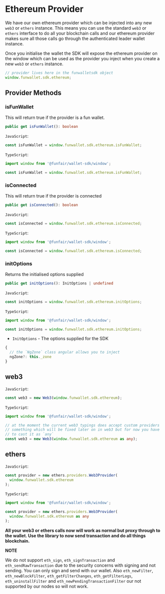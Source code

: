 # Ethereum Provider

We have our own ethereum provider which can be injected into any new `web3` or `ethers` instance. This means you can use the standard `web3` or `ethers` interface to do all your blockchain calls and our ethereum provider makes sure all those calls go through the authenticated leader wallet instance.

Once you initialise the wallet the SDK will expose the ethereum provider on the window which can be used as the provider you inject when you create a new `web3` or `ethers` instance.

```ts
// provider lives here in the funwalletsdk object
window.funwallet.sdk.ethereum;
```

## Provider Methods

### isFunWallet

This will return true if the provider is a fun wallet.

```ts
public get isFunWallet(): boolean
```

`JavaScript`:

```js
const isFunWallet = window.funwallet.sdk.ethereum.isFunWallet;
```

`TypeScript`:

```ts
import window from '@funfair/wallet-sdk/window';

const isFunWallet = window.funwallet.sdk.ethereum.isFunWallet;
```

### isConnected

This will return true if the provider is connected

```ts
public get isConnected(): boolean
```

`JavaScript`:

```js
const isConnected = window.funwallet.sdk.ethereum.isConnected;
```

`TypeScript`:

```ts
import window from '@funfair/wallet-sdk/window';

const isConnected = window.funwallet.sdk.ethereum.isConnected;
```

### initOptions

Returns the initialised options supplied

```ts
public get initOptions(): InitOptions | undefined
```

`JavaScript`:

```js
const initOptions = window.funwallet.sdk.ethereum.initOptions;
```

`TypeScript`:

```ts
import window from '@funfair/wallet-sdk/window';

const initOptions = window.funwallet.sdk.ethereum.initOptions;
```

- `InitOptions` - The options supplied for the SDK

```js
{
  // the `NgZone` class angular allows you to inject
  ngZone?: this._zone
}
```

## web3

`JavaScript`:

```js
const web3 = new Web3(window.funwallet.sdk.ethereum);
```

`TypeScript`:

```ts
import window from '@funfair/wallet-sdk/window';

// at the moment the current web3 typings does accept custom providers
// something which will be fixed later on in web3 but for now you have
// to cast it as `any`
const web3 = new Web3(window.funwallet.sdk.ethereum as any);
```

## ethers

`JavaScript`:

```js
const provider = new ethers.providers.Web3Provider(
  window.funwallet.sdk.ethereum
);
```

`TypeScript`:

```ts
import window from '@funfair/wallet-sdk/window';

const provider = new ethers.providers.Web3Provider(
  window.funwallet.sdk.ethereum as any
);
```

<strong>All your web3 or ethers calls now will work as normal but proxy through to the wallet. Use the library to now send transaction and do all things blockchain.</strong>

**NOTE**

We do not support `eth_sign`, `eth_signTransaction` and `eth_sendRawTransaction` due to the security concerns with signing and not sending. You can only sign and send with our wallet. Also `eth_newFilter`, `eth_newBlockFilter`, `eth_getFilterChanges`, `eth_getFilterLogs`, `eth_uninstallFilter` and `eth_newPendingTransactionFilter` our not supported by our nodes so will not work.
